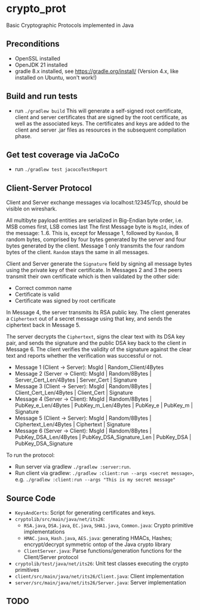 # crypto_prot
Basic Cryptographic Protocols implemented in Java

## Preconditions

- OpenSSL installed
- OpenJDK 21 installed
- gradle 8.x installed, see https://gradle.org/install/ (Version 4.x, like installed on Ubuntu, won't work!)

## Build and run tests

- run `./gradlew build`
This will generate a self-signed root certificate, client and server certificates that are signed by the root
certificate, as well as the associated keys. The certificates and keys are added to the client and server .jar files
as resources in the subsequent compilation phase.

## Get test coverage via JaCoCo

- run `./gradlew test jacocoTestReport`

## Client-Server Protocol

Client and Server exchange messages via localhost:12345/Tcp, should be visible on wireshark.

All multibyte payload entities are serialized in Big-Endian byte order, i.e. MSB comes first, LSB comes last
The first Message byte is `MsgId`, index of the message: 1..6. This is, except for Message 1, followed by `Random`,
8 random bytes, comprised by four bytes generated by the server and four bytes generated by the client. Message 1 only
transmits the four random bytes of the client. `Random` stays the same in all messages.

Client and Server generate the `Signature` field by signing all message bytes using the private key of their certificate.
In Messages 2 and 3 the peers transmit their own certificate which is then validated by the other side:
- Correct common name
- Certificate is valid
- Certificate was signed by root certificate

In Message 4, the server transmits its RSA public key. The client generates a `Ciphertext` out of a secret message using that key,
and sends the ciphertext back in Message 5.

The server decrypts the `Ciphertext`, signs the clear text with its DSA key pair, and sends the signature and the public DSA key back
to the client in Message 6. The client verifies the validity of the signature against the clear text and reports whether the verification
was successful or not.

- Message 1 (Client -> Server): MsgId | Random_Client/4Bytes
- Message 2 (Server -> Client): MsgId | Random/8Bytes | Server_Cert_Len/4Bytes | Server_Cert | Signature
- Message 3 (Client -> Server): MsgId | Random/8Bytes | Client_Cert_Len/4Bytes | Client_Cert | Signature
- Message 4 (Server -> Client): MsgId | Random/8Bytes | PubKey_e_Len/4Bytes | PubKey_m_Len/4Bytes | PubKey_e | PubKey_m | Signature
- Message 5 (Client -> Server): MsgId | Random/8Bytes | Ciphertext_Len/4Bytes | Ciphertext | Signature
- Message 6 (Server -> Client): MsgId | Random/8Bytes | PubKey_DSA_Len/4Bytes | PubKey_DSA_Signature_Len | PubKey_DSA | PubKey_DSA_Signature

To run the protocol:
- Run server via gradlew `./gradlew :server:run`.
- Run client via gradlew: `./gradlew :client:run --args <secret message>`, e.g. `./gradlew :client:run --args "This is my secret message"`

## Source Code

- `KeysAndCerts`: Script for generating certificates and keys.
- `cryptolib/src/main/java/net/its26`: 
    - `RSA.java`, `DSA.java`, `EC.java`, `SHA1.java`, `Common.java`: Crypto primitive implementations
    - `HMAC.java`, `Hash.java`, `AES.java`: generating HMACs, Hashes; encrypt/decrypt symmetric ontop of the Java crypto library
    - `ClientServer.java`: Parse functions/generation functions for the Client/Server protocol
- `cryptolib/test/java/net/its26`: Unit test classes executing the crypto primitives
- `client/src/main/java/net/its26/Client.java`: Client implementation
- `server/src/main/java/net/its26/Server.java`: Server implementation

## TODO
